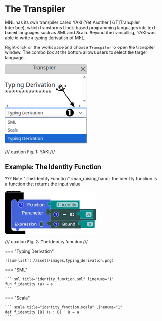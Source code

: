 # The Transpiler

MNL has its own transpiler called YAKI (Yet Another [K/T]Transpiler Interface), which transforms block-based programming languages into text-based languages such as SML and Scala. Beyond the transpiling, YAKI was able to write a typing derivation of MNL.

Right-click on the workspace and choose `Transpiler` to open the transpiler window. The combo box at the bottom allows users to select the target language.

![transpiler-window](./assets/images/transpiler_window.png)

/// caption
Fig. 1: YAKI
///


## Example: The Identity Function

??? Note "The Identity Function"
    :man_raising_hand: The identity function is a function that returns the input value.


![transpiler-block](./assets/images/transpiler_block_source.png)

/// caption
Fig. 2: The identity function
///

=== "Typing Derivation"

    ![sum-list](./assets/images/typing_derivation.png)

=== "SML"

    ``` sml title="identity_function.sml" linenums="1"
    fun f_identity (a) = a
    ```

=== "Scala"

    ``` scala title="identity_function.scala" linenums="1"
    def f_identity [B] (a : B) : B = a 
    ```


